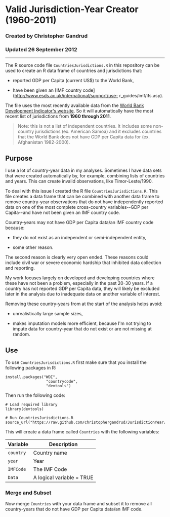 # Valid Jurisdiction-Year Creator (1960-2011)
### Created by Christopher Gandrud
### Updated 26 September 2012

---

The R source code file `CountriesJurisdictions.R` in this repository can be used to create an R data frame of countries and jurisdictions that:

- reported GDP per Capita (current US$) to the World Bank, 

- have been given an [IMF country code](http://www.esds.ac.uk/international/support/use- r_guides/imf/ifs.asp).

The file uses the most recently available data from the [World Bank Development Indicator's website](http://data.worldbank.org/indicator/NY.GDP.PCAP.KN). So it will automatically have the most recent list of jurisdictions from **1960 through 2011**.

> Note: this is not a list of independent countries. It includes some non-country jurisdictions (ex. American Samoa) and it excludes countries that the World Bank does not have GDP per Capita data for (ex. Afghanistan 1982-2000). 

## Purpose

I use a lot of country-year data in my analyses. Sometimes I have data sets that were created automatically by, for example, combining lists of countries and years. This can create invalid observations, like Timor-Leste/1990.

To deal with this issue I created the R file `CountriesJurisdictions.R`. This file creates a data frame that can be combined with another data frame to remove country-year observations that do not have independently reported data on one of the most complete cross-country variables--GDP per Capita--and have not been given an IMF country code.

Country-years may not have GDP per Capita data/an IMF country code because:

- they do not exist as an independent or semi-independent entity,

- some other reason.

The second reason is clearly very open ended. These reasons could include civil war or severe economic hardship that inhibited data collection and reporting.

My work focuses largely on developed and developing countries where these have not been a problem, especially in the past 20-30 years. If a country has not reported GDP per Capita data, they will likely be excluded later in the analysis due to inadequate data on another variable of interest.

Removing these country-years from at the start of the analysis helps avoid:

- unrealistically large sample sizes,

- makes imputation models more efficient, because I'm not trying to impute data for country-year that do not exist or are not missing at random. 

## Use

To use `CountriesJurisdictions.R` first make sure that you install the following packages in R:

```
install.packages("WDI",
				  "countrycode",
				  "devtools")
```

Then run the following code:

```
# Load required library
library(devtools)

# Run CountriesJurisdictions.R
source_url("https://raw.github.com/christophergandrud/JurisdictionYear/master/CountriesJurisdictions.R")
```

This will create a data frame called `Countries` with the following variables:

| Variable   | Description  |
| ---------- | ------------ |
| `country`  | Country name |
| `year`     | Year         |
| `IMFCode`  | The IMF Code |
| `Data`     | A logical variable = TRUE |

### Merge and Subset

Now merge `Countries` with your data frame and subset it to remove all country-years that do not have GDP per Capita data/an IMF code.


